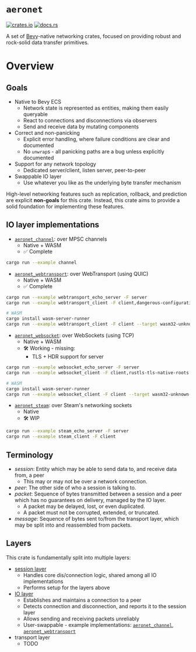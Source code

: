 # `aeronet`

[![crates.io](https://img.shields.io/crates/v/aeronet.svg)](https://crates.io/crates/aeronet)
[![docs.rs](https://img.shields.io/docsrs/aeronet)](https://docs.rs/aeronet)

A set of [Bevy]-native networking crates, focused on providing robust and rock-solid data transfer
primitives.

# Overview

## Goals

- Native to Bevy ECS
  - Network state is represented as entities, making them easily queryable
  - React to connections and disconnections via observers
  - Send and receive data by mutating components
- Correct and non-panicking
  - Explicit error handling, where failure conditions are clear and documented
  - No `unwrap`s - all panicking paths are a bug unless explicitly documented
- Support for any network topology
  - Dedicated server/client, listen server, peer-to-peer
- Swappable IO layer
  - Use whatever you like as the underlying byte transfer mechanism

High-level networking features such as replication, rollback, and prediction are explicit
**non-goals** for this crate. Instead, this crate aims to provide a solid foundation for
implementing these features.

## IO layer implementations

- [`aeronet_channel`]: over MPSC channels
  - Native + WASM
  - ✅ Complete

```sh
cargo run --example channel
```

- [`aeronet_webtransport`]: over WebTransport (using QUIC)
  - Native + WASM
  - ✅ Complete

```sh
cargo run --example webtransport_echo_server -F server
cargo run --example webtransport_client -F client,dangerous-configuration

# WASM
cargo install wasm-server-runner
cargo run --example webtransport_client -F client --target wasm32-unknown-unknown
```

- [`aeronet_websocket`]: over WebSockets (using TCP)
  - Native + WASM
  - 🛠️ Working - missing:
    - TLS + HDR support for server

```sh
cargo run --example websocket_echo_server -F server
cargo run --example websocket_client -F client,rustls-tls-native-roots

# WASM
cargo install wasm-server-runner
cargo run --example websocket_client -F client --target wasm32-unknown-unknown
```

- [`aeronet_steam`]: over Steam's networking sockets
  - Native
  - 🛠️ WIP

```sh
cargo run --example steam_echo_server -F server
cargo run --example steam_client -F client
```

## Terminology

- *session*: Entity which may be able to send data to, and receive data from, a peer
  - This may or may not be over a network connection.
- *peer*: The other side of who a session is talking to.
- *packet*: Sequence of bytes transmitted between a session and a peer which has no guarantees
  on delivery, managed by the IO layer.
  - A packet may be delayed, lost, or even duplicated.
  - A packet must not be corrupted, extended, or truncated.
- *message*: Sequence of bytes sent to/from the transport layer, which may be split into
  and reassembled from packets.

## Layers

This crate is fundamentally split into multiple layers:
- [session layer](crate::session)
  - Handles core dis/connection logic, shared among all IO implementations
  - Performs setup for the layers above
- [IO layer](crate::io)
  - Establishes and maintains a connection to a peer
  - Detects connection and disconnection, and reports it to the session layer
  - Allows sending and receiving packets unreliably
  - User-swappable - example implementations: [`aeronet_channel`], [`aeronet_webtransport`]
- transport layer
  - TODO

[Bevy]: https://bevyengine.org
[`aeronet_channel`]: https://docs.rs/aeronet_channel
[`aeronet_websocket`]: https://docs.rs/aeronet_websocket
[`aeronet_webtransport`]: https://docs.rs/aeronet_webtransport
[`aeronet_steam`]: https://docs.rs/aeronet_steam
